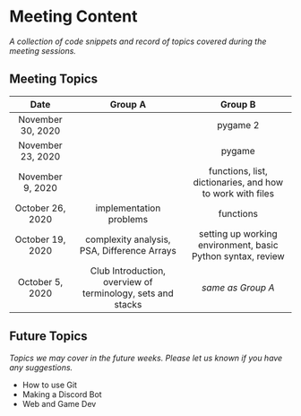 # Meeting Content

*A collection of code snippets and record of topics covered during the meeting sessions.*

## Meeting Topics

| Date | Group A | Group B |
|:----:|:-------:|:-------:|
|November 30, 2020|  | pygame 2 |
|November 23, 2020|  | pygame |
|November 9, 2020|  | functions, list, dictionaries, and how to work with files |
|October 26, 2020| implementation problems | functions |
|October 19, 2020| complexity analysis, PSA, Difference Arrays | setting up working environment, basic Python syntax, review |
|October 5, 2020| Club Introduction, overview of terminology, sets and stacks | *same as Group A* |



## Future Topics

*Topics we may cover in the future weeks. Please let us known if you have any suggestions.*

- How to use Git
- Making a Discord Bot
- Web and Game Dev
